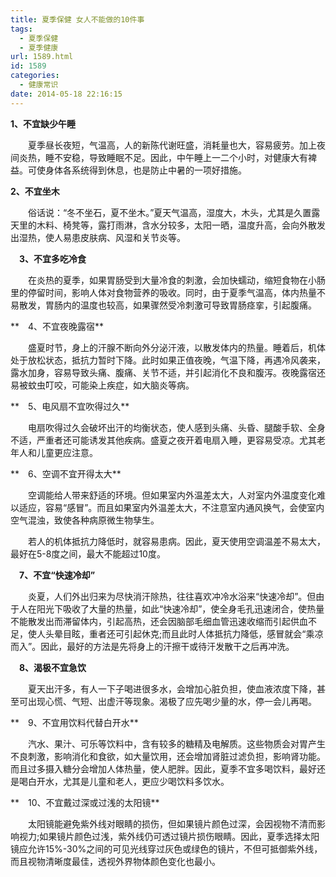 ```yaml
---
title: 夏季保健 女人不能做的10件事
tags:
  - 夏季保健
  - 夏季健康
url: 1589.html
id: 1589
categories:
  - 健康常识
date: 2014-05-18 22:16:15
---
```


**1、不宜缺少午睡**

　　夏季昼长夜短，气温高，人的新陈代谢旺盛，消耗量也大，容易疲劳。加上夜间炎热，睡不安稳，导致睡眠不足。因此，中午睡上一二个小时，对健康大有裨益。可使身体各系统得到休息，也是防止中暑的一项好措施。

**2、不宜坐木**

　　俗话说：“冬不坐石，夏不坐木。”夏天气温高，湿度大，木头，尤其是久置露天里的木料、椅凳等，露打雨淋，含水分较多，太阳一晒，温度升高，会向外散发出湿热，使人易患皮肤病、风湿和关节炎等。

　**3、不宜多吃冷食**

　　在炎热的夏季，如果胃肠受到大量冷食的刺激，会加快蠕动，缩短食物在小肠里的停留时间，影响人体对食物营养的吸收。同时，由于夏季气温高，体内热量不易散发，胃肠内的温度也较高，如果骤然受冷刺激可导致胃肠痉挛，引起腹痛。

**　4、不宜夜晚露宿**

　　盛夏时节，身上的汗腺不断向外分泌汗液，以散发体内的热量。睡着后，机体处于放松状态，抵抗力暂时下降。此时如果正值夜晚，气温下降，再遇冷风袭来，露水加身，容易导致头痛、腹痛、关节不适，并引起消化不良和腹泻。夜晚露宿还易被蚊虫叮咬，可能染上疾症，如大脑炎等病。

**　5、电风扇不宜吹得过久**

　　电扇吹得过久会破坏出汗的均衡状态，使人感到头痛、头昏、腿酸手软、全身不适，严重者还可能诱发其他疾病。盛夏之夜开着电扇入睡，更容易受凉。尤其老年人和儿童更应注意。

**　6、空调不宜开得太大**

　　空调能给人带来舒适的环境。但如果室内外温差太大，人对室内外温度变化难以适应，容易“感冒”。而且如果室内外温差太大，不注意室内通风换气，会使室内空气混浊，致使各种病原微生物孳生。

　　若人的机体抵抗力降低时，就容易患病。因此，夏天使用空调温差不易太大，最好在5-8度之间，最大不能超过10度。

　**7、不宜“快速冷却”**

　　炎夏，人们外出归来为尽快消汗除热，往往喜欢冲冷水浴来“快速冷却”。但由于人在阳光下吸收了大量的热量，如此“快速冷却”，使全身毛孔迅速闭合，使热量不能散发出而滞留体内，引起高热，还会因脑部毛细血管迅速收缩而引起供血不足，使人头晕目眩，重者还可引起休克;而且此时人体抵抗力降低，感冒就会“乘凉而入”。因此，最好的方法是先将身上的汗擦干或待汗发散干之后再冲洗。

　**8、渴极不宜急饮**

　　夏天出汗多，有人一下子喝进很多水，会增加心脏负担，使血液浓度下降，甚至可出现心慌、气短、出虚汗等现象。渴极了应先喝少量的水，停一会儿再喝。

**　9、不宜用饮料代替白开水**

　　汽水、果汁、可乐等饮料中，含有较多的糖精及电解质。这些物质会对胃产生不良刺激，影响消化和食欲，如大量饮用，还会增加肾脏过滤负担，影响肾功能。而且过多摄入糖分会增加人体热量，使人肥胖。因此，夏季不宜多喝饮料，最好还是喝白开水，尤其是儿童和老人，更应少喝饮料多饮水。

**　10、不宜戴过深或过浅的太阳镜**

　　太阳镜能避免紫外线对眼睛的损伤，但如果镜片颜色过深，会因视物不清而影响视力;如果镜片颜色过浅，紫外线仍可透过镜片损伤眼睛。因此，夏季选择太阳镜应允许15%-30%之间的可见光线穿过灰色或绿色的镜片，不但可抵御紫外线，而且视物清晰度最佳，透视外界物体颜色变化也最小。